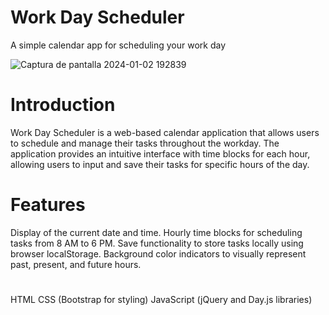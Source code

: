 # Work Day Scheduler
A simple calendar  app for scheduling your work day 

![Captura de pantalla 2024-01-02 192839](https://github.com/caiman48/Work-Day-Scheduler/assets/102683872/96951182-3927-40d2-9f93-3431bcb8e2ca)


# Introduction 

Work Day Scheduler is a web-based calendar application that allows users to schedule and manage their tasks throughout the workday. The application provides an intuitive interface with time blocks for each hour, allowing users to input and save their tasks for specific hours of the day.

# Features
Display of the current date and time.
Hourly time blocks for scheduling tasks from 8 AM to 6 PM.
Save functionality to store tasks locally using browser localStorage.
Background color indicators to visually represent past, present, and future hours.


# 
HTML
CSS (Bootstrap for styling)
JavaScript (jQuery and Day.js libraries)
